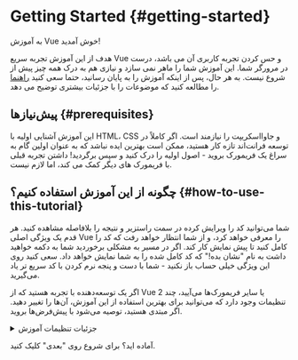 # Getting Started {#getting-started}

به آموزش Vue خوش آمدید!

هدف از این آموزش تجربه سریع Vue و حس کردن تجربه کاربری آن می باشد، درست در مرورگر شما. این آموزش شما را ماهر نمی سازد و نیازی هم به درک همه چیز پیش از شروع نیست. به هر حال، پس از اینکه آموزش را به پایان رسانید، حتما سعی کنید <a target="_blank" href="/guide/introduction.html">راهنما</a> را مطالعه کنید که موضوعات را با جزئیات بیشتری توضیح می دهد.

## پیش‌نیازها {#prerequisites}

این آموزش آشنایی اولیه با HTML، CSS و جاوااسکریپت را نیازمند است. اگر کاملاً در توسعه فرانت‌اند تازه کار هستید، ممکن است بهترین ایده نباشد که به‌ عنوان اولین گام به سراغ یک فریمورک بروید - اصول اولیه را درک کنید و سپس برگردید! داشتن تجربه قبلی با فریمورک های دیگر کمک می کند، اما لازم نیست.

## چگونه از این آموزش استفاده کنیم؟ {#how-to-use-this-tutorial}

شما می‌توانید کد را ویرایش کرده <span class="wide">در سمت راست</span><span class="narrow">زیر</span> و نتیجه را بلافاصله مشاهده کنید. هر قدم یک ویژگی اصلی Vue را معرفی خواهد کرد، و از شما انتظار خواهد رفت که کد را کامل کنید تا پیش نمایش کار کند. اگر در مسیر به مشکلی برخوردید شما به دکمه خواهید داشت به نام "نشان بده!" که کد کامل شده را به شما نمایش خواهد داد. سعی کنید روی این ویژگی خیلی حساب باز نکنید - شما با دست و پنجه نرم کردن با کد سریع تر یاد می‌گیرید.

اگر یک توسعه‌دهنده با تجربه هستید که از Vue 2 یا سایر فریمورک‌ها می‌آیید، چند تنظیمات وجود دارد که می‌توانید برای بهترین استفاده از این آموزش، آن‌ها را تغییر دهید. اگر مبتدی هستید، توصیه می‌شود با پیش‌فرض‌ها بروید.

<details>
<summary>جزئیات تنظیمات آموزش</summary>

- Vue دو نوع رابط برنامه‌نویسی ارائه می‌دهد: Options API و Composition API. این آموزش برای هر دو طراحی شده است - شما می‌توانید سبک ترجیحی خود را با استفاده از کلیدهای اولویت API در بالا انتخاب کنید. <a target="_blank" href="/guide/introduction.html#api-styles">درباره سبک‌های API بیشتر بیاموزید</a>.

- همچنین می‌توانید بین حالت SFC یا حالت HTML جابجا شوید. حالت اول نمونه‌های کد را در قالب <a target="_blank" href="/guide/introduction.html#single-file-components">کامپوننت‌های تک فایلی (SFC)</a> نمایش می‌دهد، که بیشتر توسعه‌دهندگان وقتی از Vue با build step استفاده می‌کنند، از آن بهره می‌برند. حالت HTML نمونه‌های استفاده از Vue بدون build step را نشان می‌دهد.

<div class="html">

:::tip نکته
اگر قصد استفاده از حالت HTML بدون مرحله بیلد در برنامه‌های خودتان را دارید، مطمئن شوید که importها را به این شکل تغییر می‌دهید:

```js
import { ... } from 'vue/dist/vue.esm-bundler.js'
```

درون اسکریپت‌هایتان یا ابزار بیلد خود را برای حل مسئله، `vue`  را مطابق با آن تنظیم می‌کنید. تنظیمات نمونه برای [Vite](https://vitejs.dev/):

```js
// vite.config.js
export default {
  resolve: {
    alias: {
      vue: 'vue/dist/vue.esm-bundler.js'
    }
  }
}
```

برای اطلاعات بیشتر به [بخش مربوطه در راهنمای ابزارها](/guide/scaling-up/tooling.html#note-on-in-browser-template-compilation) مراجعه کنید.
:::

</div>

</details>

آماده اید؟ برای شروع روی "بعدی" کلیک کنید.
